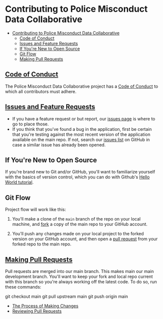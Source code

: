# Contributing to Police Misconduct Data Collaborative

- [Contributing to Police Misconduct Data Collaborative](#contributing-to-police-misconduct-data-collaborative)
  - [Code of Conduct](#code-of-conduct)
  - [Issues and Feature Requests](#issues-and-feature-requests)
  - [If You're New to Open Source](#if-youre-new-to-open-source)
  - [Git Flow](#git-flow)
  - [Making Pull Requests](#making-pull-requests)

## [Code of Conduct](https://github.com/codeforboston/codeforboston.org/blob/master/code-of-conduct.md)

The Police Misconduct Data Collaborative project has a [Code of Conduct](https://github.com/codeforboston/codeforboston.org/blob/master/code-of-conduct.md)
to which all contributors must adhere.

## [Issues and Feature Requests](https://github.com/codeforboston/police-data-trust/issues)

- If you have a feature request or but report, our [issues page](https://github.com/codeforboston/police-data-trust/issues) is where to go to place those.
- If you think that you've found a bug in the application, first be certain that you're testing against the most recent version of the application available on the main repo. If not, search our [issues list](https://github.com/codeforboston/police-data-trust/issues) on GitHub in case a similar issue has already been opened.

## If You're New to Open Source

If you're brand new to Git and/or GitHub, you'll want to familiarize yourself with the basics of version control, which you can do with Github's [Hello World tutorial](https://guides.github.com/activities/hello-world/).

## Git Flow

Project flow will work like this:

1. You'll make a clone of the `main` branch of the repo on your local machine, and [fork](https://docs.github.com/en/github/getting-started-with-github/fork-a-repo) a copy of the main repo to your GitHub account. 

2. You'll push any changes made on your local project to the forked version on your GitHub account, and then open a [pull request](https://docs.github.com/en/github/collaborating-with-issues-and-pull-requests/about-pull-requests) from your forked repo to the main repo.

## [Making Pull Requests]()

Pull requests are merged into our main branch. This makes main our main development branch. You'll want to keep your fork and local repo current with this branch so you're always working off the latest code. To do so, run these commands:

git checkout main
git pull upstream main
git push origin main



* [The Process of Making Changes]()
* [Reviewing Pull Requests]()
